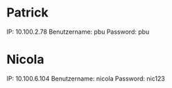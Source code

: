 # Patrick
IP: 10.100.2.78
Benutzername: pbu
Password: pbu
# Nicola
IP: 10.100.6.104
Benutzername: nicola
Password: nic123
